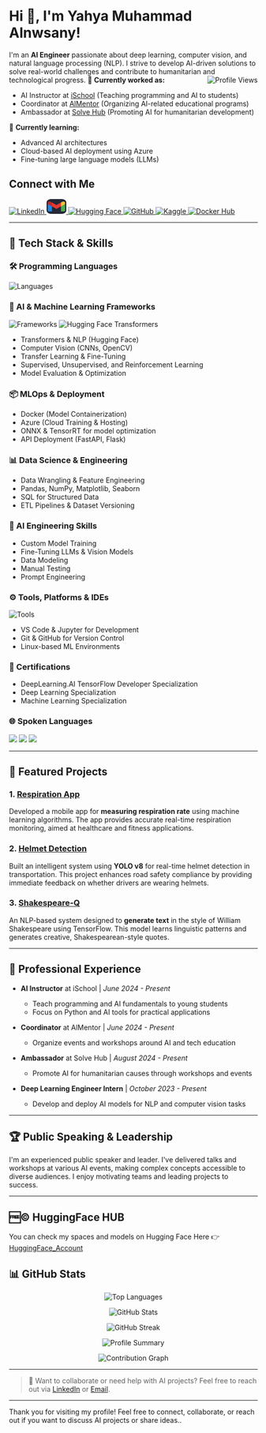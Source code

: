 # Hi 👋, I'm Yahya Muhammad Alnwsany!

I'm an **AI Engineer** passionate about deep learning, computer vision, and natural language processing (NLP). I strive to develop AI-driven solutions to solve real-world challenges and contribute to humanitarian and technological progress.
<img align="right" src="https://komarev.com/ghpvc/?username=NightPrinceY" alt="Profile Views" />
🔭 **Currently worked as:**
- AI Instructor at [iSchool](https://ischool.com) (Teaching programming and AI to students)
- Coordinator at [AlMentor](https://almentor.com) (Organizing AI-related educational programs)
- Ambassador at [Solve Hub](https://solvehub.com) (Promoting AI for humanitarian development)

🌱 **Currently learning:**
- Advanced AI architectures
- Cloud-based AI deployment using Azure
- Fine-tuning large language models (LLMs)

## Connect with Me 

<p align="left">
  <a href="https://www.linkedin.com/in/yahya-alnwsany-8b8206238" target="_blank">
    <img src="https://raw.githubusercontent.com/rahuldkjain/github-profile-readme-generator/master/src/images/icons/Social/linked-in-alt.svg" alt="LinkedIn" height="30" width="40" />
  </a>
  <a href="mailto:yahyaalnwsany39@gmail.com" target="_blank">
    <img src="https://raw.githubusercontent.com/tandpfun/skill-icons/main/icons/Gmail-Dark.svg" alt="Gmail" height="30" width="40" />
  </a>
  <a href="https://huggingface.co/NightPrince" target="_blank">
    <img src="https://huggingface.co/front/assets/huggingface_logo-noborder.svg" alt="Hugging Face" height="30" width="40" />
  </a>
  <a href="https://github.com/NightPrinceY" target="_blank">
    <img src="https://raw.githubusercontent.com/rahuldkjain/github-profile-readme-generator/master/src/images/icons/Social/github.svg" alt="GitHub" height="30" width="40" />
  </a>
  <a href="https://www.kaggle.com/alnwsany" target="_blank">
    <img src="https://cdn.jsdelivr.net/gh/simple-icons/simple-icons/icons/kaggle.svg" alt="Kaggle" height="30" width="40" />
  </a>
   <a href="https://hub.docker.com/u/nightprincey"><img src="https://skillicons.dev/icons?i=docker" alt="Docker Hub" /></a>
</p>

---

## 🧠 Tech Stack & Skills

### 🛠️ Programming Languages
<p align="left">
  <img src="https://skillicons.dev/icons?i=python,cpp,bash,sql,html,css" alt="Languages" />
</p>

### 🤖 AI & Machine Learning Frameworks
<p align="left">
  <img src="https://skillicons.dev/icons?i=tensorflow,pytorch" alt="Frameworks" />
  <img src="https://huggingface.co/front/assets/huggingface_logo-noborder.svg" alt="Hugging Face Transformers" height="30" />
</p>
<ul>
  <li>Transformers & NLP (Hugging Face)</li>
  <li>Computer Vision (CNNs, OpenCV)</li>
  <li>Transfer Learning & Fine-Tuning</li>
  <li>Supervised, Unsupervised, and Reinforcement Learning</li>
  <li>Model Evaluation & Optimization</li>
</ul>

### 📦 MLOps & Deployment
<ul>
  <li>Docker (Model Containerization)</li>
  <li>Azure (Cloud Training & Hosting)</li>
  <li>ONNX & TensorRT for model optimization</li>
  <li>API Deployment (FastAPI, Flask)</li>
</ul>

### 📊 Data Science & Engineering
<ul>
  <li>Data Wrangling & Feature Engineering</li>
  <li>Pandas, NumPy, Matplotlib, Seaborn</li>
  <li>SQL for Structured Data</li>
  <li>ETL Pipelines & Dataset Versioning</li>
</ul>

### 🧪 AI Engineering Skills
<ul>
  <li>Custom Model Training</li>
  <li>Fine-Tuning LLMs & Vision Models</li>
  <li>Data Modeling</li>
  <li>Manual Testing</li>
  <li>Prompt Engineering</li>
</ul>

### ⚙️ Tools, Platforms & IDEs
<p align="left">
  <img src="https://skillicons.dev/icons?i=docker,azure,vscode,eclipse,github,linux" alt="Tools" />
</p>
<ul>
  <li>VS Code & Jupyter for Development</li>
  <li>Git & GitHub for Version Control</li>
  <li>Linux-based ML Environments</li>
</ul>

### 📜 Certifications
<ul>
  <li>DeepLearning.AI TensorFlow Developer Specialization</li>
  <li>Deep Learning Specialization</li>
  <li>Machine Learning Specialization</li>
</ul>

### 🌐 Spoken Languages
<p align="left">
  <img src="https://img.shields.io/badge/Arabic-Native-success?style=for-the-badge&logo=none" />
  <img src="https://img.shields.io/badge/English-Fluent-blue?style=for-the-badge&logo=none" />
  <img src="https://img.shields.io/badge/German-Intermediate-lightgrey?style=for-the-badge&logo=none" />
</p>



---

## 🌟 **Featured Projects**
### 1. [Respiration App](https://github.com/NightPrinceY/Respiration-App)
Developed a mobile app for **measuring respiration rate** using machine learning algorithms. The app provides accurate real-time respiration monitoring, aimed at healthcare and fitness applications.

### 2. [Helmet Detection](https://github.com/NightPrinceY/Helmet-V8)
Built an intelligent system using **YOLO v8** for real-time helmet detection in transportation. This project enhances road safety compliance by providing immediate feedback on whether drivers are wearing helmets.

### 3. [Shakespeare-Q](https://github.com/NightPrinceY/ShakespeareQ-Generator)
An NLP-based system designed to **generate text** in the style of William Shakespeare using TensorFlow. This model learns linguistic patterns and generates creative, Shakespearean-style quotes.

---

## 💼 **Professional Experience**
- **AI Instructor** at iSchool | *June 2024 - Present*
  - Teach programming and AI fundamentals to young students
  - Focus on Python and AI tools for practical applications

- **Coordinator** at AlMentor | *June 2024 - Present*
  - Organize events and workshops around AI and tech education

- **Ambassador** at Solve Hub | *August 2024 - Present*
  - Promote AI for humanitarian causes through workshops and events

- **Deep Learning Engineer Intern** | *October 2023 - Present*
  - Develop and deploy AI models for NLP and computer vision tasks

---

## 🏆 **Public Speaking & Leadership**
I'm an experienced public speaker and leader. I've delivered talks and workshops at various AI events, making complex concepts accessible to diverse audiences. I enjoy motivating teams and leading projects to success.

---

## 🆓©️ **HuggingFace HUB**
You can check my spaces and models on Hugging Face Here 👉
[HuggingFace_Account](https://huggingface.co/NightPrince)

## 📊 GitHub Stats

<p align="center">
  <!-- Most Used Languages -->
  <img src="https://github-readme-stats.vercel.app/api/top-langs/?username=NightPrinceY&layout=compact&hide_border=true&theme=tokyonight&langs_count=8&card_width=320" alt="Top Languages" />
</p>

<p align="center">
  <!-- Overall GitHub Stats -->
  <img src="https://github-readme-stats.vercel.app/api?username=NightPrinceY&show_icons=true&theme=tokyonight&hide_border=true&include_all_commits=true&count_private=true" alt="GitHub Stats" />
</p>

<p align="center">
  <!-- Contribution Streak -->
  <img src="https://github-readme-streak-stats.herokuapp.com/?user=NightPrinceY&theme=tokyonight&hide_border=true" alt="GitHub Streak" />
</p>

<p align="center">
  <!-- Profile Summary Cards -->
  <img src="https://github-profile-summary-cards.vercel.app/api/cards/profile-details?username=NightPrinceY&theme=tokyonight" alt="Profile Summary" />
</p>

<p align="center">
  <!-- Contribution Activity Graph -->
  <img src="https://github-readme-activity-graph.vercel.app/graph?username=NightPrinceY&theme=tokyonight&hide_border=true" alt="Contribution Graph" />
</p>

---


>  
> 💬 Want to collaborate or need help with AI projects? Feel free to reach out via [LinkedIn](https://www.linkedin.com/in/yahya-alnwsany-8b8206238/) or [Email](mailto:yahyaalnwsany39@gmail.com).



---

Thank you for visiting my profile! Feel free to connect, collaborate, or reach out if you want to discuss AI projects or share ideas..
